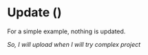 # Update ()
For a simple example, nothing is updated.

_So, I will upload when I will try complex project_
